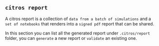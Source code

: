 ## `citros report`

A citros report is a collection of `data from a batch of simulations` and a `set of notebooks` that renders into a `signed pdf` report that can be shared. 

In this section you can list all the generated report under `.citros/report` folder, you can `generate` a new report or `validate` an existing one. 